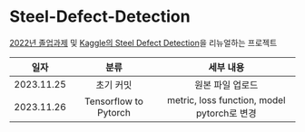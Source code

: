 # Steel-Defect-Detection
[2022년 졸업과제](https://github.com/Mugamta/Capstone-2022-1-03) 및 [Kaggle의 Steel Defect Detection](https://www.kaggle.com/c/severstal-steel-defect-detection)을 리뉴얼하는 프로젝트

| 일자 | 분류 | 세부 내용 |
|:---:|:---:|:---:|
| 2023.11.25 | 초기 커밋 | 원본 파일 업로드 |
| 2023.11.26 | Tensorflow to Pytorch | metric, loss function, model pytorch로 변경 |